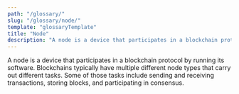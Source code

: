 ```yaml
---
path: "/glossary/"
slug: "/glossary/node/"
template: "glossaryTemplate"
title: "Node"
description: "A node is a device that participates in a blockchain protocol by running its software."
---
```


A node is a device that participates in a blockchain protocol by running its software. Blockchains typically have multiple different node types that carry out different tasks. Some of those tasks include sending and receiving transactions, storing blocks, and participating in consensus.